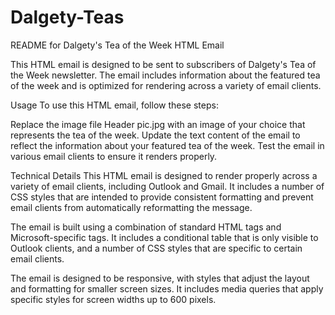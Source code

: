 # Dalgety-Teas
README for Dalgety's Tea of the Week HTML Email

This HTML email is designed to be sent to subscribers of Dalgety's Tea of the Week newsletter. The email includes information about the featured tea of the week and is optimized for rendering across a variety of email clients.

Usage
To use this HTML email, follow these steps:

Replace the image file Header pic.jpg with an image of your choice that represents the tea of the week.
Update the text content of the email to reflect the information about your featured tea of the week.
Test the email in various email clients to ensure it renders properly.


Technical Details
This HTML email is designed to render properly across a variety of email clients, including Outlook and Gmail. It includes a number of CSS styles that are intended to provide consistent formatting and prevent email clients from automatically reformatting the message.

The email is built using a combination of standard HTML tags and Microsoft-specific tags. It includes a conditional table that is only visible to Outlook clients, and a number of CSS styles that are specific to certain email clients.

The email is designed to be responsive, with styles that adjust the layout and formatting for smaller screen sizes. It includes media queries that apply specific styles for screen widths up to 600 pixels.
